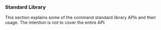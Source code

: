 ### Standard Library

This section explains some of the command standard library APIs and their usage. The intention is not to cover the entire API. 